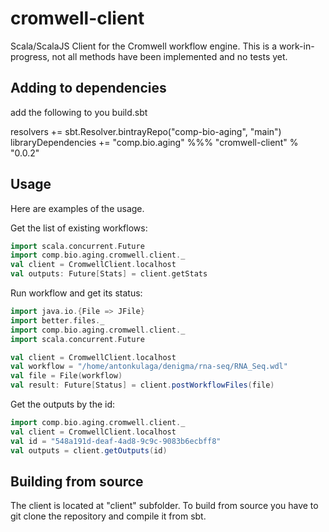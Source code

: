 cromwell-client
=================

Scala/ScalaJS Client for the Cromwell workflow engine.
This is a work-in-progress, not all methods have been implemented and no tests yet.

Adding to dependencies
----------------------

add the following to you build.sbt

resolvers += sbt.Resolver.bintrayRepo("comp-bio-aging", "main")
libraryDependencies += "comp.bio.aging" %%% "cromwell-client" % "0.0.2"

Usage
-----

Here are examples of the usage.

Get the list of existing workflows:
```scala
import scala.concurrent.Future
import comp.bio.aging.cromwell.client._
val client = CromwellClient.localhost
val outputs: Future[Stats] = client.getStats
```

Run workflow and get its status:
```scala
import java.io.{File => JFile}
import better.files._
import comp.bio.aging.cromwell.client._
import scala.concurrent.Future

val client = CromwellClient.localhost
val workflow = "/home/antonkulaga/denigma/rna-seq/RNA_Seq.wdl"
val file = File(workflow)
val result: Future[Status] = client.postWorkflowFiles(file)
```

Get the outputs by the id:
```scala
import comp.bio.aging.cromwell.client._
val client = CromwellClient.localhost
val id = "548a191d-deaf-4ad8-9c9c-9083b6ecbff8"
val outputs = client.getOutputs(id)
```

Building from source
--------------------

The client is located at "client" subfolder.
To build from source you have to git clone the repository and compile it from sbt.